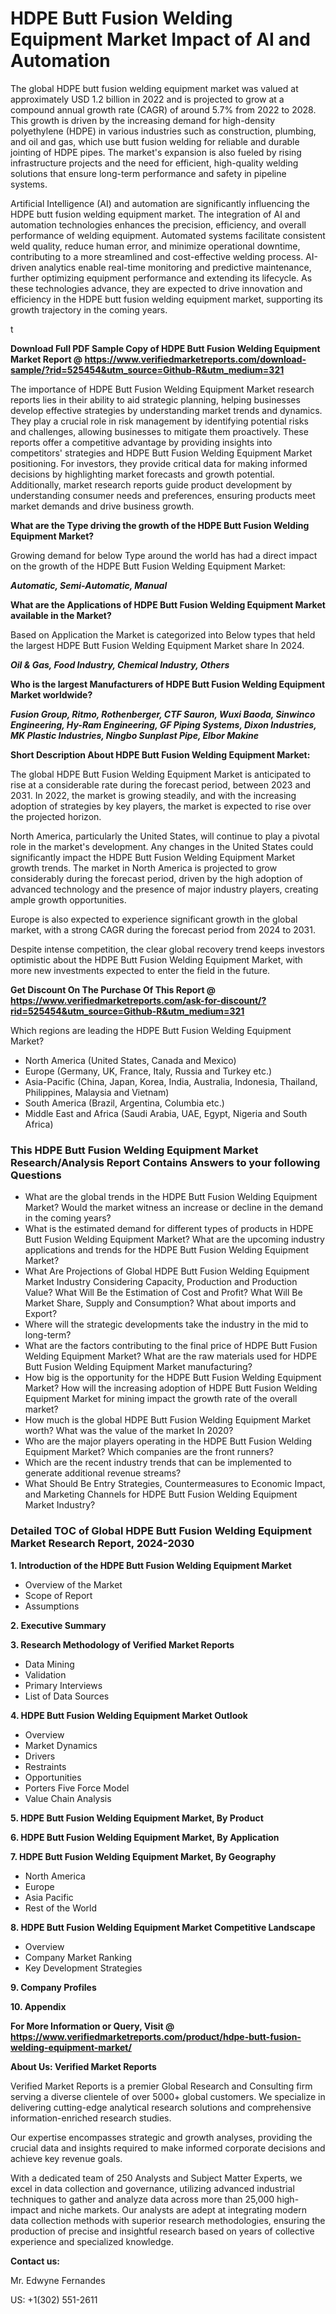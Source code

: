 <meta name="title" content="Global HDPE Butt Fusion Welding Equipment Market Impact of AI and Automation"><meta name="description" content="The global HDPE butt fusion welding equipment market was valued at approximately USD 1.2 billion in 2022 and is projected to grow at a compound annual growth rate (CAG"><meta name="title" content="HDPE Butt Fusion Welding Equipment Market Size, Share, Scope, Trends, Growth, Opportunities, Analysis, Forecast"><h1>HDPE Butt Fusion Welding Equipment Market Impact of AI and Automation</h1><p>The global HDPE butt fusion welding equipment market was valued at approximately USD 1.2 billion in 2022 and is projected to grow at a compound annual growth rate (CAGR) of around 5.7% from 2022 to 2028. This growth is driven by the increasing demand for high-density polyethylene (HDPE) in various industries such as construction, plumbing, and oil and gas, which use butt fusion welding for reliable and durable jointing of HDPE pipes. The market's expansion is also fueled by rising infrastructure projects and the need for efficient, high-quality welding solutions that ensure long-term performance and safety in pipeline systems.</p><p>Artificial Intelligence (AI) and automation are significantly influencing the HDPE butt fusion welding equipment market. The integration of AI and automation technologies enhances the precision, efficiency, and overall performance of welding equipment. Automated systems facilitate consistent weld quality, reduce human error, and minimize operational downtime, contributing to a more streamlined and cost-effective welding process. AI-driven analytics enable real-time monitoring and predictive maintenance, further optimizing equipment performance and extending its lifecycle. As these technologies advance, they are expected to drive innovation and efficiency in the HDPE butt fusion welding equipment market, supporting its growth trajectory in the coming years.</p>t</p><p id="" class=""><strong>Download Full PDF Sample Copy of HDPE Butt Fusion Welding Equipment Market Report @ <a href="https://www.verifiedmarketreports.com/download-sample/?rid=525454&utm_source=Github-R&utm_medium=321" target="_blank">https://www.verifiedmarketreports.com/download-sample/?rid=525454&utm_source=Github-R&utm_medium=321</a></strong></p><p>The importance of&nbsp;HDPE Butt Fusion Welding Equipment Market research reports lies in their ability to aid strategic planning, helping businesses develop effective strategies by understanding market trends and dynamics. They play a crucial role in risk management by identifying potential risks and challenges, allowing businesses to mitigate them proactively. These reports offer a competitive advantage by providing insights into competitors' strategies and HDPE Butt Fusion Welding Equipment Market positioning. For investors, they provide critical data for making informed decisions by highlighting market forecasts and growth potential. Additionally, market research reports guide product development by understanding consumer needs and preferences, ensuring products meet market demands and drive business growth.</p><p><strong>What are the&nbsp;Type driving the growth of the HDPE Butt Fusion Welding Equipment Market?</strong></p><p id="" class="">Growing demand for below Type around the world has had a direct impact on the growth of the HDPE Butt Fusion Welding Equipment Market:</p><em><strong>Automatic, Semi-Automatic, Manual</strong></em></p><strong>What are the&nbsp;Applications&nbsp;of HDPE Butt Fusion Welding Equipment Market available in the Market?</strong></p><p id="" class="">Based on Application the Market is categorized into Below types that held the largest HDPE Butt Fusion Welding Equipment Market share In 2024.</p><em><strong>Oil & Gas, Food Industry, Chemical Industry, Others</strong></em></p><strong>Who is the largest Manufacturers of HDPE Butt Fusion Welding Equipment Market worldwide?</strong></p><p><em><strong>Fusion Group, Ritmo, Rothenberger, CTF Sauron, Wuxi Baoda, Sinwinco Engineering, Hy-Ram Engineering, GF Piping Systems, Dixon Industries, MK Plastic Industries, Ningbo Sunplast Pipe, Elbor Makine</strong></em></p><p id="" class=""><strong>Short Description About HDPE Butt Fusion Welding Equipment Market:</strong></p><p>The global HDPE Butt Fusion Welding Equipment Market is anticipated to rise at a considerable rate during the forecast period, between 2023 and 2031. In 2022, the market is growing steadily, and with the increasing adoption of strategies by key players, the market is expected to rise over the projected horizon.</p><p>North America, particularly the United States, will continue to play a pivotal role in the market's development. Any changes in the United States could significantly impact the HDPE Butt Fusion Welding Equipment Market growth trends. The market in North America is projected to grow considerably during the forecast period, driven by the high adoption of advanced technology and the presence of major industry players, creating ample growth opportunities.</p><p>Europe is also expected to experience significant growth in the global market, with a strong CAGR during the forecast period from 2024 to 2031.</p><p>Despite intense competition, the clear global recovery trend keeps investors optimistic about the HDPE Butt Fusion Welding Equipment Market, with more new investments expected to enter the field in the future.</p><p id="" class=""><strong>Get Discount On The Purchase Of This Report @ <a href="https://www.verifiedmarketreports.com/ask-for-discount/?rid=525454&utm_source=Github-R&utm_medium=321" target="_blank">https://www.verifiedmarketreports.com/ask-for-discount/?rid=525454&utm_source=Github-R&utm_medium=321</a></strong></p>Which regions are leading the HDPE Butt Fusion Welding Equipment Market?</p><ul><li>North America (United States, Canada and Mexico)</li><li>Europe (Germany, UK, France, Italy, Russia and Turkey etc.)</li><li>Asia-Pacific (China, Japan, Korea, India, Australia, Indonesia, Thailand, Philippines, Malaysia and Vietnam)</li><li>South America (Brazil, Argentina, Columbia etc.)</li><li>Middle East and Africa (Saudi Arabia, UAE, Egypt, Nigeria and South Africa)</li></ul><h3 id="" class="">This HDPE Butt Fusion Welding Equipment Market Research/Analysis Report Contains Answers to your following Questions</h3><ul><li>What are the global trends in the HDPE Butt Fusion Welding Equipment Market? Would the market witness an increase or decline in the demand in the coming years?</li><li>What is the estimated demand for different types of products in HDPE Butt Fusion Welding Equipment Market? What are the upcoming industry applications and trends for the HDPE Butt Fusion Welding Equipment Market?</li><li>What Are Projections of Global HDPE Butt Fusion Welding Equipment Market Industry Considering Capacity, Production and Production Value? What Will Be the Estimation of Cost and Profit? What Will Be Market Share, Supply and Consumption? What about imports and Export?</li><li>Where will the strategic developments take the industry in the mid to long-term?</li><li>What are the factors contributing to the final price of HDPE Butt Fusion Welding Equipment Market? What are the raw materials used for HDPE Butt Fusion Welding Equipment Market manufacturing?</li><li>How big is the opportunity for the HDPE Butt Fusion Welding Equipment Market? How will the increasing adoption of HDPE Butt Fusion Welding Equipment Market for mining impact the growth rate of the overall market?</li><li>How much is the global HDPE Butt Fusion Welding Equipment Market worth? What was the value of the market In 2020?</li><li>Who are the major players operating in the HDPE Butt Fusion Welding Equipment Market? Which companies are the front runners?</li><li>Which are the recent industry trends that can be implemented to generate additional revenue streams?</li><li>What Should Be Entry Strategies, Countermeasures to Economic Impact, and Marketing Channels for HDPE Butt Fusion Welding Equipment Market Industry?</li></ul><h3 id="" class="">Detailed TOC of Global HDPE Butt Fusion Welding Equipment Market Research Report, 2024-2030</h3><p id="" class=""><strong>1. Introduction of the HDPE Butt Fusion Welding Equipment Market</strong></p><ul><li>Overview of the Market</li><li>Scope of Report</li><li>Assumptions</li></ul><p id="" class=""><strong>2. Executive Summary</strong></p><p id="" class=""><strong>3. Research Methodology of Verified Market Reports</strong></p><ul><li>Data Mining</li><li>Validation</li><li>Primary Interviews</li><li>List of Data Sources</li></ul><p id="" class=""><strong>4. HDPE Butt Fusion Welding Equipment Market Outlook</strong></p><ul><li>Overview</li><li>Market Dynamics</li><li>Drivers</li><li>Restraints</li><li>Opportunities</li><li>Porters Five Force Model</li><li>Value Chain Analysis</li></ul><p id="" class=""><strong>5. HDPE Butt Fusion Welding Equipment Market, By Product</strong></p><p id="" class=""><strong>6. HDPE Butt Fusion Welding Equipment Market, By Application</strong></p><p id="" class=""><strong>7. HDPE Butt Fusion Welding Equipment Market, By Geography</strong></p><ul><li>North America</li><li>Europe</li><li>Asia Pacific</li><li>Rest of the World</li></ul><p id="" class=""><strong>8. HDPE Butt Fusion Welding Equipment Market Competitive Landscape</strong></p><ul><li>Overview</li><li>Company Market Ranking</li><li>Key Development Strategies</li></ul><p id="" class=""><strong>9. Company Profiles</strong></p><p id="" class=""><strong>10. Appendix</strong></p><p id="" class=""><strong>For More Information or Query, Visit @ <a href="https://www.verifiedmarketreports.com/product/hdpe-butt-fusion-welding-equipment-market/" target="_blank">https://www.verifiedmarketreports.com/product/hdpe-butt-fusion-welding-equipment-market/</a></strong></p><p id="" class=""><strong>About Us: Verified Market Reports</strong></p><p id="" class="">Verified Market Reports is a premier Global Research and Consulting firm serving a diverse clientele of over 5000+ global customers. We specialize in delivering cutting-edge analytical research solutions and comprehensive information-enriched research studies.</p><p id="" class="">Our expertise encompasses strategic and growth analyses, providing the crucial data and insights required to make informed corporate decisions and achieve key revenue goals.</p><p id="" class="">With a dedicated team of 250 Analysts and Subject Matter Experts, we excel in data collection and governance, utilizing advanced industrial techniques to gather and analyze data across more than 25,000 high-impact and niche markets. Our analysts are adept at integrating modern data collection methods with superior research methodologies, ensuring the production of precise and insightful research based on years of collective experience and specialized knowledge.</p><p id="" class=""><strong>Contact us:</strong></p><p id="" class="">Mr. Edwyne Fernandes</p><p id="" class="">US: +1(302) 551-2611</p>